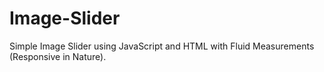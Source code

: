 # Image-Slider
Simple Image Slider using JavaScript and HTML with Fluid Measurements (Responsive in Nature).
